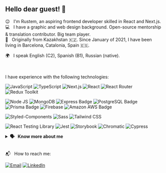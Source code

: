 ## Hello dear guest! 👋

<p>😉 &nbsp; I'm Rustem, an aspiring frontend developer skilled in React and Next.js.</br>
💻 &nbsp; I have a graphic and web design background. Open-source mentorship & translation contributor. Big team player.</br>
📍 &nbsp; Originally from Kazakhstan 🇰🇿. Since January of 2021, I have been living in Barcelona, Catalonia, Spain 🇪🇸.</p>
<p>🌍 &nbsp; I speak English (C2), Spanish (B1), Russian (native).</p>
</br>

  I have experience with the following technologies:
  
  ![JavaScript](https://img.shields.io/badge/JavaScript-323330?style=flat-square&logo=javascript&logoColor=F7DF1E)
  ![TypeScript](https://img.shields.io/badge/TypeScript-007ACC?style=flat-square&logo=typescript&logoColor=white)
  ![Next.js](https://img.shields.io/badge/next.js-000000?style=flat-square&logo=nextdotjs&logoColor=white)
  ![React](https://img.shields.io/badge/React-20232A?style=flat-square&logo=react&logoColor=61DAFB)
  ![React Router](https://img.shields.io/badge/React_Router-CA4245?style=flat-square&logo=react-router&logoColor=white)
  ![Redux Toolkit](https://img.shields.io/badge/Redux-593D88?style=flat-square&logo=redux&logoColor=white)

  
  ![Node JS](https://img.shields.io/badge/Node.js-339933?style=flat-square&logo=nodedotjs&logoColor=white)
  ![MongoDB](https://img.shields.io/badge/MongoDB-4EA94B?style=flat-square&logo=mongodb&logoColor=white)
  ![Express Badge](https://img.shields.io/badge/Express-000?logo=express&logoColor=fff&style=flat)
  ![PostgreSQL Badge](https://img.shields.io/badge/PostgreSQL-4169E1?logo=postgresql&logoColor=fff&style=flat)
  ![Prisma Badge](https://img.shields.io/badge/Prisma-2D3748?logo=prisma&logoColor=fff&style=flat)
  ![Firebase](https://img.shields.io/badge/firebase-%23039BE5.svg?style=flat-square&logo=firebase)
  ![Amazon AWS Badge](https://img.shields.io/badge/Amazon%20AWS-232F3E?logo=amazonaws&logoColor=fff&style=flat)
  
  ![Styled-Components](https://img.shields.io/badge/styled--components-DB7093?style=flat-square&logo=styled-components&logoColor=white)
  ![Sass](https://img.shields.io/badge/Sass-CC6699?style=flat-square&logo=sass&logoColor=white)
  ![Tailwind CSS](https://img.shields.io/badge/Tailwind_CSS-38B2AC?style=flat-square&logo=tailwind-css&logoColor=white)
  
  ![React Testing Library](https://img.shields.io/badge/Testing%20Library-E33332?logo=testinglibrary&logoColor=fff&style=flat-square)
  ![Jest](https://img.shields.io/badge/Jest-C21325?style=flat-square&logo=jest&logoColor=white)
  ![Storybook](https://img.shields.io/badge/storybook-FF4785?style=flat-square&logo=storybook&logoColor=white)
  ![Chromatic](https://img.shields.io/badge/-Chromatic-%23FC521F?style=flat-square)
  ![Cypress](https://img.shields.io/badge/Cypress-17202C?style=flat-square&logo=cypress&logoColor=white)
  </br>

<details>
  <summary><b>🗣 &nbsp; Know more about me</b></summary>
  </br>
  Some of my hobbies are:
  
  - 🏓 &nbsp; playing table tennis,
  - 🚲 &nbsp; stress-free cycle rides, 
  - 🎸 &nbsp; meditative acoustic guitar playing, 
  - 🍳 &nbsp; cooking new recipes, 
  - 🎮 &nbsp; COD Mobile.
</details>
</br>
<p>📬 &nbsp; How to reach me: </p>

[![Email](https://img.shields.io/badge/Email-D14836?style=for-the-badge&logo=gmail&logoColor=white)](mailto:notturnomio@gmail.com)
[![LinkedIn](https://img.shields.io/badge/LinkedIn-0077B5?style=for-the-badge&logo=linkedin&logoColor=white)](https://www.linkedin.com/in/rstmbcn)


